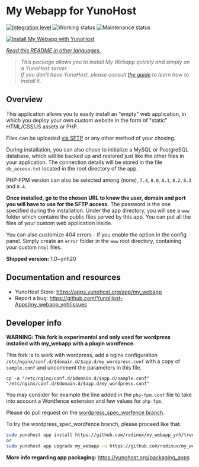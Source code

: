 <!--
N.B.: This README was automatically generated by https://github.com/YunoHost/apps/tree/master/tools/README-generator
It shall NOT be edited by hand.
-->

# My Webapp for YunoHost

[![Integration level](https://apps.yunohost.org/badge/integration/my_webapp)](https://ci-apps.yunohost.org/ci/apps/my_webapp/)
![Working status](https://apps.yunohost.org/badge/state/my_webapp)
![Maintenance status](https://apps.yunohost.org/badge/maintained/my_webapp)

[![Install My Webapp with YunoHost](https://install-app.yunohost.org/install-with-yunohost.svg)](https://install-app.yunohost.org/?app=my_webapp)

*[Read this README in other languages.](./ALL_README.md)*

> *This package allows you to install My Webapp quickly and simply on a YunoHost server.*  
> *If you don't have YunoHost, please consult [the guide](https://yunohost.org/install) to learn how to install it.*

## Overview

This application allows you to easily install an "empty" web application, in which you deploy your own custom website in the form of "static" HTML/CSS/JS assets or PHP.

Files can be uploaded [via SFTP](https://yunohost.org/en/filezilla) or any other method of your chosing.

During installation, you can also chose to initialize a MySQL or PostgreSQL database, which will be backed up and restored just like the other files in your application. The connection details will be stored in the file `db_access.txt` located in the root directory of the app.

PHP-FPM version can also be selected among (none), `7.4`, `8.0`, `8.1`, `8.2`, `8.3` and `8.4`.

**Once installed, go to the chosen URL to know the user, domain and port you will have to use for the SFTP access.** The password is the one specified during the installation. Under the app directory, you will see a `www` folder which contains the public files served by this app. You can put all the files of your custom web application inside.

You can also customize 404 errors - if you enable the option in the config panel. Simply create an `error` folder in the `www` root directory, containing your custom `html` files. 


**Shipped version:** 1.0~ynh20
## Documentation and resources

- YunoHost Store: <https://apps.yunohost.org/app/my_webapp>
- Report a bug: <https://github.com/YunoHost-Apps/my_webapp_ynh/issues>

## Developer info

**WARNING: This fork is experimental and only used for wordpress installed with my_webapp with a plugin wordfence.**

This fork is to work with wordpress, add a nginx configuration `/etc/nginx/conf.d/$domain.d/$app.d/my_wordpress.conf` with a copy of `sample.conf` and uncomment the parameters in this file.

```
cp -a "/etc/nginx/conf.d/$domain.d/$app.d/sample.conf" "/etc/nginx/conf.d/$domain.d/$app.d/my_wordpress.conf"
```

You may consider for example the line added in the `php-fpm.conf` file to take into account a Wordfence extension and few values for `php-fpm`.

Please do pull request on the [wordpress_spec_worfence branch](https://github.com/rodinux/my_webapp_ynh/tree/wordpress_spec_wordfence).

To try the wordpress_spec_wordfence branch, please proceed like that.

``` bash
sudo yunohost app install https://github.com/rodinux/my_webapp_ynh/tree/worpress_spec_wordfence --debug
or
sudo yunohost app upgrade my_webapp -u https://github.com/rodinux/my_webapp_ynh/tree/wordpress_spec_wordfence --debug
```

**More info regarding app packaging:** <https://yunohost.org/packaging_apps>
